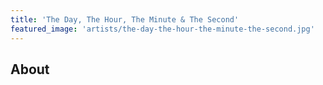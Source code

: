 ```yaml
---
title: 'The Day, The Hour, The Minute & The Second'
featured_image: 'artists/the-day-the-hour-the-minute-the-second.jpg'
---
```


## About


